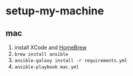 # setup-my-machine

## mac

1. install XCode and [HomeBrew](https://brew.sh/)
2. `brew install ansible`
3. `ansible-galaxy install -r requirements.yml`
4. `ansible-playbook mac.yml`
